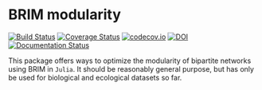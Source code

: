 # BRIM modularity

[![Build Status](https://travis-ci.org/PoisotLab/Brim.jl.svg?branch=master)](https://travis-ci.org/PoisotLab/Brim.jl)
[![Coverage Status](https://coveralls.io/repos/PoisotLab/Brim.jl/badge.svg?branch=master)](https://coveralls.io/r/PoisotLab/Brim.jl?branch=master)
[![codecov.io](http://codecov.io/github/PoisotLab/Brim.jl/coverage.svg?branch=master)](http://codecov.io/github/PoisotLab/Brim.jl?branch=master)
[![DOI](https://zenodo.org/badge/doi/10.5281/zenodo.16579.svg)](http://dx.doi.org/10.5281/zenodo.16579)
[![Documentation Status](https://readthedocs.org/projects/brimjl/badge/?version=latest)](https://readthedocs.org/projects/brimjl/?badge=latest)

This package offers ways to optimize the modularity of bipartite networks using
BRIM in `Julia`. It should be reasonably general purpose, but has only be used
for biological and ecological datasets so far.
